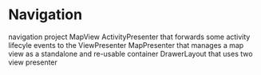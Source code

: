 # Navigation
navigation project
MapView
ActivityPresenter that forwards some activity lifecyle events to the ViewPresenter
MapPresenter that manages a map view as a standalone and re-usable container
DrawerLayout that uses two view presenter
